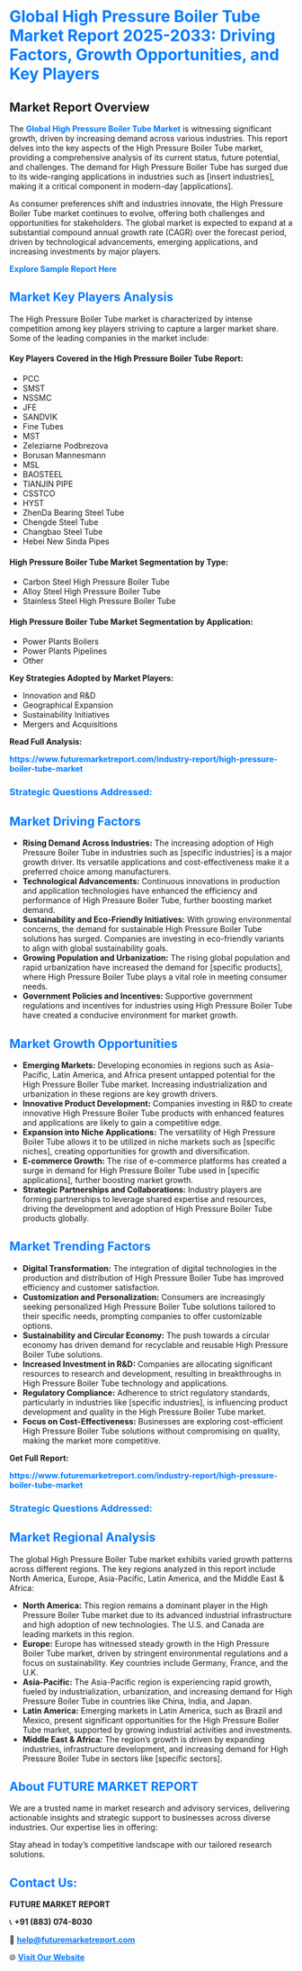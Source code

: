 <h1 style="color: #007BFF;">Global High Pressure Boiler Tube Market Report 2025-2033: Driving Factors, Growth Opportunities, and Key Players</h1>

<section id="overview">
<h2>Market Report Overview</h2>
<p>The <a href="https://www.futuremarketreport.com/industry-report/high-pressure-boiler-tube-market" style="color: #007BFF; text-decoration: none;"><strong>Global High Pressure Boiler Tube Market</strong></a> is witnessing significant growth, driven by increasing demand across various industries. This report delves into the key aspects of the High Pressure Boiler Tube market, providing a comprehensive analysis of its current status, future potential, and challenges. The demand for High Pressure Boiler Tube has surged due to its wide-ranging applications in industries such as [insert industries], making it a critical component in modern-day [applications].</p>
<p>As consumer preferences shift and industries innovate, the High Pressure Boiler Tube market continues to evolve, offering both challenges and opportunities for stakeholders. The global market is expected to expand at a substantial compound annual growth rate (CAGR) over the forecast period, driven by technological advancements, emerging applications, and increasing investments by major players.</p>
</section>

<section id="overview">
<p><a href="https://www.futuremarketreport.com/request-sample/reportId=90593" style="color: #007BFF; text-decoration: none;"><strong>Explore Sample Report Here</strong></a></p>
</section>

<section id="key-players">
<h2 style="color: #007BFF;">Market Key Players Analysis</h2>
<p>The High Pressure Boiler Tube market is characterized by intense competition among key players striving to capture a larger market share. Some of the leading companies in the market include:</p>
<h4>Key Players Covered in the High Pressure Boiler Tube Report:</h4>
<ul><li>PCC</li><li>SMST</li><li>NSSMC</li><li>JFE</li><li>SANDVIK</li><li>Fine Tubes</li><li>MST</li><li>Zeleziarne Podbrezova</li><li>Borusan Mannesmann</li><li>MSL</li><li>BAOSTEEL</li><li>TIANJIN PIPE</li><li>CSSTCO</li><li>HYST</li><li>ZhenDa Bearing Steel Tube</li><li>Chengde Steel Tube</li><li>Changbao Steel Tube</li><li>Hebei New Sinda Pipes</li></ul>
<h4>High Pressure Boiler Tube Market Segmentation by Type:</h4>
<ul><li>Carbon Steel High Pressure Boiler Tube</li><li>Alloy Steel High Pressure Boiler Tube</li><li>Stainless Steel High Pressure Boiler Tube</li></ul>

<h4>High Pressure Boiler Tube Market Segmentation by Application:</h4>
<ul><li>Power Plants Boilers</li><li>Power Plants Pipelines</li><li>Other</li></ul>
<p><strong>Key Strategies Adopted by Market Players:</strong></p>
<ul>
<li>Innovation and R&D</li>
<li>Geographical Expansion</li>
<li>Sustainability Initiatives</li>
<li>Mergers and Acquisitions</li>
</ul>
</section>

<section>
<p><strong>Read Full Analysis: </strong></p><a href="https://www.futuremarketreport.com/industry-report/high-pressure-boiler-tube-market" style="color: #007BFF; text-decoration: none;"><strong>https://www.futuremarketreport.com/industry-report/high-pressure-boiler-tube-market</strong></a>
<h3 style="color: #007BFF;">Strategic Questions Addressed:</h3>
</section>

<section id="driving-factors">
<h2 style="color: #007BFF;">Market Driving Factors</h2>
<ul>
<li><strong>Rising Demand Across Industries:</strong> The increasing adoption of High Pressure Boiler Tube in industries such as [specific industries] is a major growth driver. Its versatile applications and cost-effectiveness make it a preferred choice among manufacturers.</li>
<li><strong>Technological Advancements:</strong> Continuous innovations in production and application technologies have enhanced the efficiency and performance of High Pressure Boiler Tube, further boosting market demand.</li>
<li><strong>Sustainability and Eco-Friendly Initiatives:</strong> With growing environmental concerns, the demand for sustainable High Pressure Boiler Tube solutions has surged. Companies are investing in eco-friendly variants to align with global sustainability goals.</li>
<li><strong>Growing Population and Urbanization:</strong> The rising global population and rapid urbanization have increased the demand for [specific products], where High Pressure Boiler Tube plays a vital role in meeting consumer needs.</li>
<li><strong>Government Policies and Incentives:</strong> Supportive government regulations and incentives for industries using High Pressure Boiler Tube have created a conducive environment for market growth.</li>
</ul>
</section>

<section id="growth-opportunities">
<h2 style="color: #007BFF;">Market Growth Opportunities</h2>
<ul>
<li><strong>Emerging Markets:</strong> Developing economies in regions such as Asia-Pacific, Latin America, and Africa present untapped potential for the High Pressure Boiler Tube market. Increasing industrialization and urbanization in these regions are key growth drivers.</li>
<li><strong>Innovative Product Development:</strong> Companies investing in R&D to create innovative High Pressure Boiler Tube products with enhanced features and applications are likely to gain a competitive edge.</li>
<li><strong>Expansion into Niche Applications:</strong> The versatility of High Pressure Boiler Tube allows it to be utilized in niche markets such as [specific niches], creating opportunities for growth and diversification.</li>
<li><strong>E-commerce Growth:</strong> The rise of e-commerce platforms has created a surge in demand for High Pressure Boiler Tube used in [specific applications], further boosting market growth.</li>
<li><strong>Strategic Partnerships and Collaborations:</strong> Industry players are forming partnerships to leverage shared expertise and resources, driving the development and adoption of High Pressure Boiler Tube products globally.</li>
</ul>
</section>

<section id="trending-factors">
<h2 style="color: #007BFF;">Market Trending Factors</h2>
<ul>
<li><strong>Digital Transformation:</strong> The integration of digital technologies in the production and distribution of High Pressure Boiler Tube has improved efficiency and customer satisfaction.</li>
<li><strong>Customization and Personalization:</strong> Consumers are increasingly seeking personalized High Pressure Boiler Tube solutions tailored to their specific needs, prompting companies to offer customizable options.</li>
<li><strong>Sustainability and Circular Economy:</strong> The push towards a circular economy has driven demand for recyclable and reusable High Pressure Boiler Tube solutions.</li>
<li><strong>Increased Investment in R&D:</strong> Companies are allocating significant resources to research and development, resulting in breakthroughs in High Pressure Boiler Tube technology and applications.</li>
<li><strong>Regulatory Compliance:</strong> Adherence to strict regulatory standards, particularly in industries like [specific industries], is influencing product development and quality in the High Pressure Boiler Tube market.</li>
<li><strong>Focus on Cost-Effectiveness:</strong> Businesses are exploring cost-efficient High Pressure Boiler Tube solutions without compromising on quality, making the market more competitive.</li>
</ul>
</section>

<section>
<p><strong>Get Full Report: </strong></p><a href="https://www.futuremarketreport.com/industry-report/high-pressure-boiler-tube-market" style="color: #007BFF; text-decoration: none;"><strong>https://www.futuremarketreport.com/industry-report/high-pressure-boiler-tube-market</strong></a>
<h3 style="color: #007BFF;">Strategic Questions Addressed:</h3>
</section>


<section id="regional-analysis">
<h2 style="color: #007BFF;">Market Regional Analysis</h2>
<p>The global High Pressure Boiler Tube market exhibits varied growth patterns across different regions. The key regions analyzed in this report include North America, Europe, Asia-Pacific, Latin America, and the Middle East & Africa:</p>
<ul>
<li><strong>North America:</strong> This region remains a dominant player in the High Pressure Boiler Tube market due to its advanced industrial infrastructure and high adoption of new technologies. The U.S. and Canada are leading markets in this region.</li>
<li><strong>Europe:</strong> Europe has witnessed steady growth in the High Pressure Boiler Tube market, driven by stringent environmental regulations and a focus on sustainability. Key countries include Germany, France, and the U.K.</li>
<li><strong>Asia-Pacific:</strong> The Asia-Pacific region is experiencing rapid growth, fueled by industrialization, urbanization, and increasing demand for High Pressure Boiler Tube in countries like China, India, and Japan.</li>
<li><strong>Latin America:</strong> Emerging markets in Latin America, such as Brazil and Mexico, present significant opportunities for the High Pressure Boiler Tube market, supported by growing industrial activities and investments.</li>
<li><strong>Middle East & Africa:</strong> The region’s growth is driven by expanding industries, infrastructure development, and increasing demand for High Pressure Boiler Tube in sectors like [specific sectors].</li>
</ul>
</section>

<footer>
<h2 style="color: #007BFF;">About FUTURE MARKET REPORT</h2>
<p>We are a trusted name in market research and advisory services, delivering actionable insights and strategic support to businesses across diverse industries. Our expertise lies in offering:</p>

<p>Stay ahead in today’s competitive landscape with our tailored research solutions.</p>

<h2 style="color: #007BFF;">Contact Us:</h2>
<p><strong>FUTURE MARKET REPORT</strong></p>
<p>📞 <strong>+91 (883) 074-8030</strong></p>
<p>📧 <strong><a href="mailto:help@futuremarketreport.com" style="color: #007BFF;">help@futuremarketreport.com</a></strong></p>
<p>🌐 <strong><a href="https://www.futuremarketreport.com/" style="color: #007BFF;">Visit Our Website</a></strong></p>
</footer>